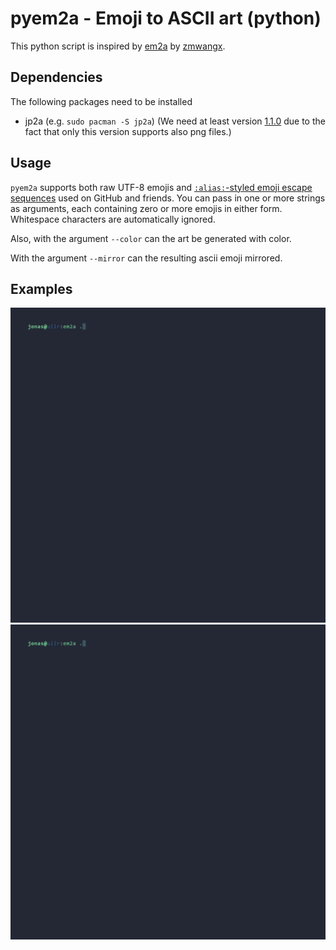 # pyem2a - Emoji to ASCII art (python)

This python script is inspired by [em2a](https://github.com/zmwangx/em2a) by [zmwangx](https://github.com/zmwangx).

## Dependencies
The following packages need to be installed
- jp2a (e.g. `sudo pacman -S jp2a`) (We need at least version [1.1.0](https://github.com/Talinx/jp2a/releases/tag/v1.1.0) due to the fact that only this version supports also png files.)

## Usage
`pyem2a` supports both raw UTF-8 emojis and [`:alias:`-styled emoji escape sequences][1] used on GitHub and friends. You can pass in one or more strings as arguments, each containing zero or more emojis in either form. Whitespace characters are automatically ignored.

[1]: https://www.webpagefx.com/tools/emoji-cheat-sheet/

Also, with the argument `--color` can the art be generated with color.

With the argument `--mirror` can the resulting ascii emoji mirrored.

## Examples
![./assets/demo1.gif](./assets/demo1.gif)
![./assets/demo2.gif](./assets/demo2.gif)